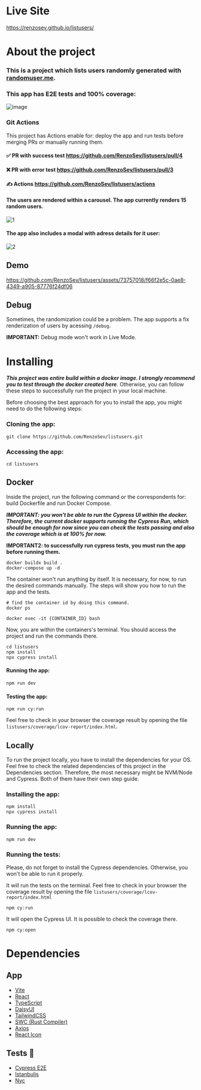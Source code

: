 # Live Site
https://renzosev.github.io/listusers/

# About the project
### This is a project which lists users randomly generated with [randomuser.me](https://randomuser.me/documentation).

### This app has E2E tests and 100% coverage:
![image](https://github.com/RenzoSev/listusers/assets/73757018/31a23f56-7ca1-4a8e-b119-bff57445bfbc)

### Git Actions
This project has Actions enable for: deploy the app and run tests before merging PRs or manually running them.

#### ✅ PR with success test https://github.com/RenzoSev/listusers/pull/4
#### ❌ PR with error test https://github.com/RenzoSev/listusers/pull/3
#### ✍️ Actions https://github.com/RenzoSev/listusers/actions

#### The users are rendered within a carousel. The app currently renders 15 random users.
![1](https://github.com/RenzoSev/listusers/assets/73757018/4f956bfd-6ee8-49ef-a416-acfd6d197c59)

#### The app also includes a modal with adress details for it user:
![2](https://github.com/RenzoSev/listusers/assets/73757018/a566382a-0a27-43b3-8664-62e29ee61147)

## Demo
https://github.com/RenzoSev/listusers/assets/73757018/f66f2e5c-0ae8-4349-a905-87776f24df06

## Debug
Sometimes, the randomization could be a problem. The app supports a fix renderization of users by acessing `/debug`.

**IMPORTANT:** Debug mode won't work in Live Mode.

# Installing

_**This project was entire build within a docker image. I strongly recommend you to test through the docker created here**_. Otherwise, you can follow these steps to successfully run the project in your local machine.

Before choosing the best approach for you to install the app, you might need to do the following steps:

### Cloning the app:
```
git clone https://github.com/RenzoSev/listusers.git
```

### Accessing the app:
```
cd listusers
```

## Docker
Inside the project, run the following command or the correspondents for: build Dockerfile and run Docker Compose.

***IMPORTANT: you won't be able to run the Cypress UI within the docker. Therefore, the current docker supports running the Cypress Run, which should be enough for now since you can check the tests passing and also the coverage which is at 100% for now.***

**IMPORTANT2: to successfully run cypress tests, you must run the app before running them.**

```
docker buildx build .
docker-compose up -d
```

The container won't run anything by itself. It is necessary, for now, to run the desired commands manually. The steps will show you how to run the app and the tests.

```
# find the container id by doing this command.
docker ps
```

```
docker exec -it {CONTAINER_ID} bash
```

Now, you are within the containers's terminal. You should access the project and run the commands there.

```
cd listusers
npm install
npx cypress install
```

#### Running the app:
```
npm run dev
```

#### Testing the app:
```
npm run cy:run
```

Feel free to check in your browser the coverage result by opening the file `listusers/coverage/lcov-report/index.html`.

## Locally
To run the project locally, you have to install the dependencies for your OS. Feel free to check the related dependencies of this project in the Dependencies section. Therefore, the most necessary might be NVM/Node and Cypress. Both of them have their own step guide.

### Installing the app:
```
npm install
npx cypress install
```

### Running the app:
```
npm run dev
```

### Running the tests:
Please, do not forget to install the Cypress dependencies. Otherwise, you won't be able to run it properly.

It will run the tests on the terminal. Feel free to check in your browser the coverage result by opening the file `listusers/coverage/lcov-report/index.html`
```
npm cy:run
```

It will open the Cypress UI. It is possible to check the coverage there.
```
npm cy:open
```

# Dependencies
## App
- [Vite](https://vitejs.dev/)
- [React](https://react.dev/)
- [TypeScript](https://www.typescriptlang.org/)
- [DaisyUI](https://daisyui.com/)
- [TailwindCSS](https://tailwindcss.com/)
- [SWC (Rust Compiler)](https://swc.rs/)
- [Axios](https://axios-http.com/ptbr/docs/intro)
- [React Icon](https://react-icons.github.io/react-icons/)

## Tests 🧪
- [Cypress E2E](https://www.cypress.io/)
- [Istanbuljs](https://istanbul.js.org/)
- [Nyc](https://github.com/istanbuljs/nyc)
